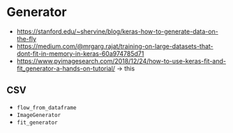 # Generator 

- https://stanford.edu/~shervine/blog/keras-how-to-generate-data-on-the-fly
- https://medium.com/@mrgarg.rajat/training-on-large-datasets-that-dont-fit-in-memory-in-keras-60a974785d71
- https://www.pyimagesearch.com/2018/12/24/how-to-use-keras-fit-and-fit_generator-a-hands-on-tutorial/ -> this 
## CSV 

- `flow_from_dataframe`
- `ImageGenerator`
- `fit_generator`